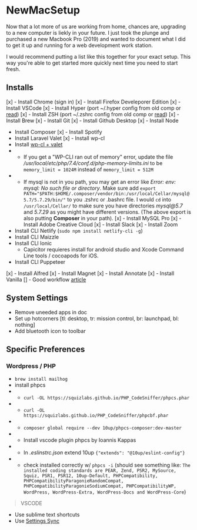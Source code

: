 # NewMacSetup

Now that a lot more of us are working from home, chances are, upgrading to a new computer is liekly in your future. I just took the plunge and purchased a new Macbook Pro (2019) and wanted to document what I did to get it up and running for a web development work station.

I would recommend putting a list like this together for your exact setup. This way you're able to get started more quickly next time you need to start fresh.

## Installs

[x] - Install Chrome (sign in)
[x] - Install Firefox Develeporer Edition
[x] - Install VSCode
[x] - Install Hyper (port ~/.hyper config from old comp or [read](https://tjay.dev/howto-my-terminal-shell-setup-hyper-js-zsh-starship/))
[x] - Install ZSH (port ~/.zshrc config from old comp or [read](https://github.com/ohmyzsh/ohmyzsh))
[x] - Install Brew
[x] - Install Git
[x] - Install Github Desktop
[x] - Install Node

- Install Composer
  [x] - Install Spotify
- Install Laravel Valet
  [x] - Install wp-cl
- Install [wp-cl + valet](https://github.com/aaemnnosttv/wp-cli-valet-command)
- - If you get a "WP-CLI ran out of memory" error, update the file _/usr/local/etc/php/7.4/conf.d/php-memory-limits.ini_ to be `memory_limit = 1024M` instead of `memory_limit = 512M`
- - If mysql is not in you path, you may get an error like _Error: env: mysql: No such file or directory_. Make sure add `export PATH="$PATH:$HOME/.composer/vendor/bin:/usr/local/Cellar/mysql@5.7/5.7.29/bin/"` to you .zshrc or .bashrc file. I would `cd` into `/usr/local/Cellar/` to make sure you have directories _mysql@5.7_ and _5.7.29_ as you might have different versions. (The above export is also putting **Composer** in your path).
    [x] - Install MySQL Pro
    [x] - Install Adobe Creative Cloud
    [x] - Install Slack
    [x] - Install Zoom
- Install CLI Netlify (`sudo npm install netlify-cli -g`)
- Install CLI Maizzle
- Install CLI Ionic
  - Capicitor requieres install for android studio and Xcode Command Line tools / cocoapods for iOS.
- Install CLI Puppeteer

[x] - Install Alfred
[x] - Install Magnet
[x] - Install Annotate
[x] - Install Vanilla
[] - Good workflow [article](https://dev.to/oryanmoshe/i-spend-one-hour-a-week-optimizing-my-development-environment-l9a)

## System Settings

- Remove uneeded apps in doc
- Set up hotcorners [tl: desktop, tr: mission control, br: launchpad, bl: nothing]
- Add bluetooth icon to toolbar

## Specific Preferences

### Wordpress / PHP

- `brew install mailhog`
- install phpcs
- - `curl -OL https://squizlabs.github.io/PHP_CodeSniffer/phpcs.phar`
- - `curl -OL https://squizlabs.github.io/PHP_CodeSniffer/phpcbf.phar`
- - `composer global require --dev 10up/phpcs-composer:dev-master`
- - Install vscode plugin phpcs by Ioannis Kappas
- - In _.eslinstrc.json_ extend 10up `{"extends": "@10up/eslint-config"}`
- - check installed correctly w/ `phpcs -i` (should see something like: `The installed coding standards are PEAR, Zend, PSR2, MySource, Squiz, PSR1, PSR12, 10up-Default, PHPCompatibility, PHPCompatibilityParagonieRandomCompat, PHPCompatibilityParagonieSodiumCompat, PHPCompatibilityWP, WordPress, WordPress-Extra, WordPress-Docs and WordPress-Core`)

> VSCODE

- Use sublime text shortcuts
- Use [Settings Sync](https://marketplace.visualstudio.com/items?itemName=Shan.code-settings-sync)
